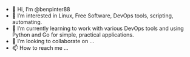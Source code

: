 - 👋 Hi, I’m @benpinter88
- 👀 I’m interested in Linux, Free Software, DevOps tools, scripting, automating.
- 🌱 I’m currently learning to work with various DevOps tools and using Python and Go for simple, practical applications.
- 💞️ I’m looking to collaborate on ...
- 📫 How to reach me ...

<!---
benpinter88/benpinter88 is a ✨ special ✨ repository because its `README.md` (this file) appears on your GitHub profile.
You can click the Preview link to take a look at your changes.
--->
